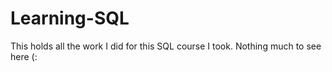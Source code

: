 # Learning-SQL
This holds all the work I did for this SQL course I took. Nothing much to see here (:
